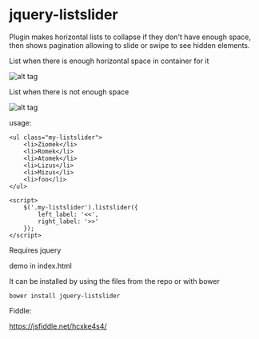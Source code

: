 # jquery-listslider
Plugin  makes horizontal lists to collapse if they don't have enough space, then shows pagination allowing to slide or swipe
to see hidden elements. 


List when there is enough horizontal space in container for it

![alt tag](https://cloud.githubusercontent.com/assets/4959057/9834163/86dc96ac-59af-11e5-814f-e8fb5700fb5a.png)



List when there is not enough space

![alt tag](https://cloud.githubusercontent.com/assets/4959057/9834162/86db71dc-59af-11e5-908b-dbc1a9edbdb6.png)


usage: 
    
    <ul class="my-listslider">
        <li>Ziomek</li>
        <li>Romek</li>
        <li>Atomek</li>
        <li>Lizus</li>
        <li>Mizus</li>
        <li>foo</li>
    </ul>

    <script>
        $('.my-listslider').listslider({
            left_label: '<<',
            right_label: '>>'
        });
    </script>

Requires jquery

demo in index.html

It can be installed by using the files from the repo or with bower

    bower install jquery-listslider

Fiddle:

https://jsfiddle.net/hcxke4s4/
